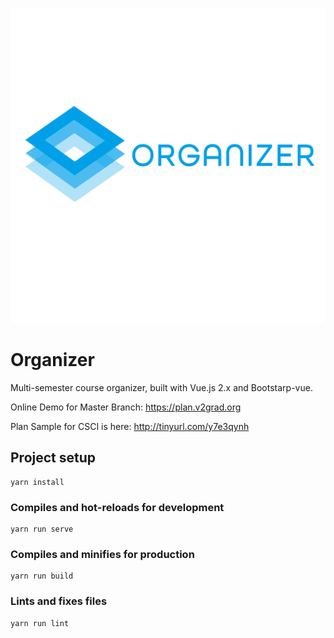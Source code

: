 ![](docs/LogoWithName.jpg)

# Organizer

Multi-semester course organizer, built with Vue.js 2.x and Bootstarp-vue.

Online Demo for Master Branch: https://plan.v2grad.org

Plan Sample for CSCI is here: http://tinyurl.com/y7e3qynh

## Project setup
```
yarn install
```

### Compiles and hot-reloads for development
```
yarn run serve
```

### Compiles and minifies for production
```
yarn run build
```

### Lints and fixes files
```
yarn run lint
```

